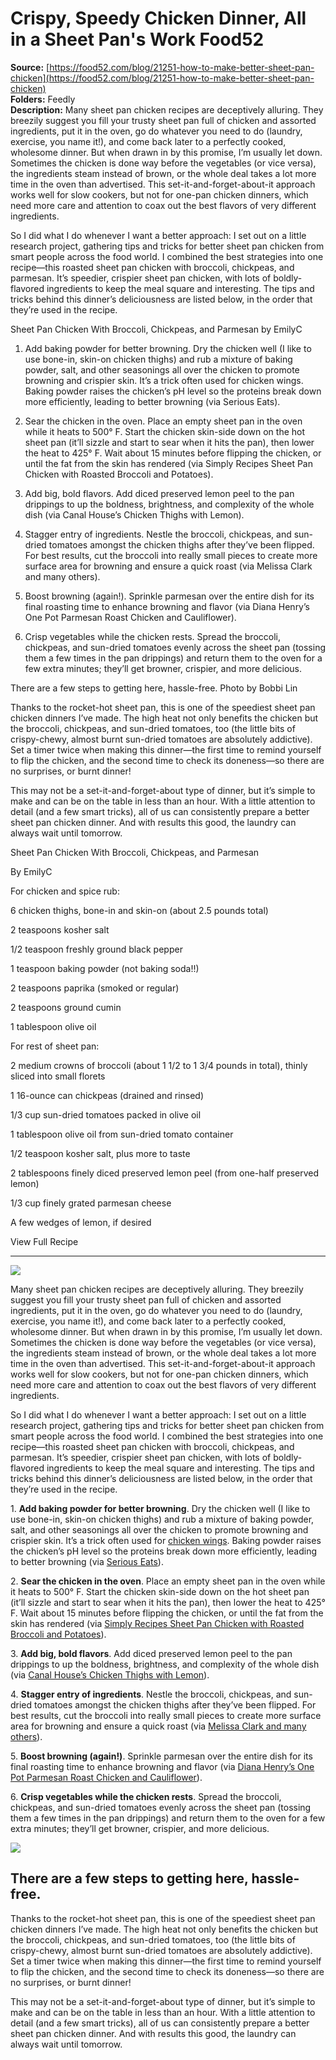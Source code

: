 # Crispy, Speedy Chicken Dinner, All in a Sheet Pan's Work Food52

**Source:** [https://food52.com/blog/21251-how-to-make-better-sheet-pan-chicken](https://food52.com/blog/21251-how-to-make-better-sheet-pan-chicken)  
**Folders:** Feedly  
**Description:** Many sheet pan chicken recipes are deceptively alluring. They breezily suggest you fill your trusty sheet pan full of chicken and assorted ingredients, put it in the oven, go do whatever you need to do (laundry, exercise, you name it!), and come back later to a perfectly cooked, wholesome dinner. But when drawn in by this promise, I’m usually let down. Sometimes the chicken is done way before the vegetables (or vice versa), the ingredients steam instead of brown, or the whole deal takes a lot more time in the oven than advertised. This set-it-and-forget-about-it approach works well for slow cookers, but not for one-pan chicken dinners, which need more care and attention to coax out the best flavors of very different ingredients.

So I did what I do whenever I want a better approach: I set out on a little research project, gathering tips and tricks for better sheet pan chicken from smart people across the food world. I combined the best strategies into one recipe—this roasted sheet pan chicken with broccoli, chickpeas, and parmesan. It’s speedier, crispier sheet pan chicken, with lots of boldly-flavored ingredients to keep the meal square and interesting. The tips and tricks behind this dinner’s deliciousness are listed below, in the order that they’re used in the recipe.

Sheet Pan Chicken With Broccoli, Chickpeas, and Parmesan
by EmilyC

1. Add baking powder for better browning. Dry the chicken well (I like to use bone-in, skin-on chicken thighs) and rub a mixture of baking powder, salt, and other seasonings all over the chicken to promote browning and crispier skin. It’s a trick often used for chicken wings. Baking powder raises the chicken’s pH level so the proteins break down more efficiently, leading to better browning (via Serious Eats).

2. Sear the chicken in the oven. Place an empty sheet pan in the oven while it heats to 500° F. Start the chicken skin-side down on the hot sheet pan (it’ll sizzle and start to sear when it hits the pan), then lower the heat to 425° F. Wait about 15 minutes before flipping the chicken, or until the fat from the skin has rendered (via Simply Recipes Sheet Pan Chicken with Roasted Broccoli and Potatoes).

3. Add big, bold flavors. Add diced preserved lemon peel to the pan drippings to up the boldness, brightness, and complexity of the whole dish (via Canal House’s Chicken Thighs with Lemon).

4. Stagger entry of ingredients. Nestle the broccoli, chickpeas, and sun-dried tomatoes amongst the chicken thighs after they’ve been flipped. For best results, cut the broccoli into really small pieces to create more surface area for browning and ensure a quick roast (via Melissa Clark and many others).

5. Boost browning (again!). Sprinkle parmesan over the entire dish for its final roasting time to enhance browning and flavor (via Diana Henry’s One Pot Parmesan Roast Chicken and Cauliflower).

6. Crisp vegetables while the chicken rests. Spread the broccoli, chickpeas, and sun-dried tomatoes evenly across the sheet pan (tossing them a few times in the pan drippings) and return them to the oven for a few extra minutes; they’ll get browner, crispier, and more delicious.

There are a few steps to getting here, hassle-free.
Photo by Bobbi Lin

Thanks to the rocket-hot sheet pan, this is one of the speediest sheet pan chicken dinners I’ve made. The high heat not only benefits the chicken but the broccoli, chickpeas, and sun-dried tomatoes, too (the little bits of crispy-chewy, almost burnt sun-dried tomatoes are absolutely addictive). Set a timer twice when making this dinner—the first time to remind yourself to flip the chicken, and the second time to check its doneness—so there are no surprises, or burnt dinner!

This may not be a set-it-and-forget-about type of dinner, but it’s simple to make and can be on the table in less than an hour. With a little attention to detail (and a few smart tricks), all of us can consistently prepare a better sheet pan chicken dinner. And with results this good, the laundry can always wait until tomorrow.

Sheet Pan Chicken With Broccoli, Chickpeas, and Parmesan

By EmilyC

For chicken and spice rub:

6
chicken thighs, bone-in and skin-on (about 2.5 pounds total)

2
teaspoons kosher salt

1/2
teaspoon freshly ground black pepper

1
teaspoon baking powder (not baking soda!!)

2
teaspoons paprika (smoked or regular)

2
teaspoons ground cumin

1
tablespoon olive oil

For rest of sheet pan:

2
medium crowns of broccoli (about 1 1/2 to 1 3/4 pounds in total), thinly sliced into small florets

1
16-ounce can chickpeas (drained and rinsed)

1/3
cup sun-dried tomatoes packed in olive oil

1
tablespoon olive oil from sun-dried tomato container

1/2
teaspoon kosher salt, plus more to taste

2
tablespoons finely diced preserved lemon peel (from one-half preserved lemon)

1/3
cup finely grated parmesan cheese

A few wedges of lemon, if desired

View Full Recipe

---

<div><img src="https://images.food52.com/d2XyYJj8k6lbkWJcdUmZ3YWeO-Q=/25a886ce-f1d6-4f88-8f44-35608199ffd0--2017-1212_sheet-pan-chicken_3x2_bobbi-lin_4866.jpg?w=1080&amp;q=75"><div><div><div><p>Many sheet pan chicken recipes are deceptively alluring. They breezily suggest you fill your trusty sheet pan full of chicken and assorted ingredients, put it in the oven, go do whatever you need to do (laundry, exercise, you name it!), and come back later to a perfectly cooked, wholesome dinner. But when drawn in by this promise, I’m usually let down. Sometimes the chicken is done way before the vegetables (or vice versa), the ingredients steam instead of brown, or the whole deal takes a lot more time in the oven than advertised. This set-it-and-forget-about-it approach works well for slow cookers, but not for one-pan chicken dinners, which need more care and attention to coax out the best flavors of very different ingredients.</p></div></div></div><div><div><div><p>So I did what I do whenever I want a better approach: I set out on a little research project, gathering tips and tricks for better sheet pan chicken from smart people across the food world. I combined the best strategies into one recipe—this roasted sheet pan chicken with broccoli, chickpeas, and parmesan. It’s speedier, crispier sheet pan chicken, with lots of boldly-flavored ingredients to keep the meal square and interesting. The tips and tricks behind this dinner’s deliciousness are listed below, in the order that they’re used in the recipe.</p></div></div></div><div><div><div><p>1. <strong>Add baking powder for better browning</strong>. Dry the chicken well (I like to use bone-in, skin-on chicken thighs) and rub a mixture of baking powder, salt, and other seasonings all over the chicken to promote browning and crispier skin. It’s a trick often used for <a href="https://food52.com/recipes/26380-ideas-in-food-s-korean-style-chicken-wings">chicken wings</a>. Baking powder raises the chicken’s pH level so the proteins break down more efficiently, leading to better browning (via <a href="http://www.seriouseats.com/2016/10/how-to-get-crispier-chicken-turkey-poultry-skin-with-baking-powder.html">Serious Eats</a>).</p></div></div></div><div><div><div><p>2. <strong>Sear the chicken in the oven</strong>. Place an empty sheet pan in the oven while it heats to 500° F. Start the chicken skin-side down on the hot sheet pan (it’ll sizzle and start to sear when it hits the pan), then lower the heat to 425° F. Wait about 15 minutes before flipping the chicken, or until the fat from the skin has rendered (via <a href="http://www.simplyrecipes.com/recipes/sheet_pan_chicken_with_potatoes_and_broccoli/">Simply Recipes Sheet Pan Chicken with Roasted Broccoli and Potatoes</a>).</p></div></div></div><div><div><div><p>3. <strong>Add big, bold flavors</strong>. Add diced preserved lemon peel to the pan drippings to up the boldness, brightness, and complexity of the whole dish (via <a href="https://food52.com/recipes/35813-canal-house-s-chicken-thighs-with-lemon">Canal House’s Chicken Thighs with Lemon</a>).</p></div></div></div><div><div><div><p>4. <strong>Stagger entry of ingredients</strong>. Nestle the broccoli, chickpeas, and sun-dried tomatoes amongst the chicken thighs after they’ve been flipped. For best results, cut the broccoli into really small pieces to create more surface area for browning and ensure a quick roast (via <a href="https://food52.com/blog/19120-15-ways-melissa-clark-a-sheet-pan-can-rescue-dinner">Melissa Clark and many others</a>).</p></div></div></div><div><div><div><p>5. <strong>Boost browning (again!)</strong>. Sprinkle parmesan over the entire dish for its final roasting time to enhance browning and flavor (via <a href="http://www.telegraph.co.uk/food-and-drink/recipes/one-pot-parmesan-roast-chicken-and-cauliflower/">Diana Henry’s One Pot Parmesan Roast Chicken and Cauliflower</a>).</p></div></div></div><div><div><div><p>6. <strong>Crisp vegetables while the chicken rests</strong>. Spread the broccoli, chickpeas, and sun-dried tomatoes evenly across the sheet pan (tossing them a few times in the pan drippings) and return them to the oven for a few extra minutes; they’ll get browner, crispier, and more delicious.</p></div></div></div><div><div><div><div><div><span><img src="https://images.food52.com/S234Ni6ajSIUcZroRn09vnmUdhE=/543116cb-8e2e-416a-9f77-c3c1daf10dc5--2017-1212_sheet-pan-chicken_4x5_bobbi-lin_4879_1-.jpg?w=1080&amp;q=75"></span><div><h2>There are a few steps to getting here, hassle-free.</h2></div></div></div></div></div></div><div><div><div><p>Thanks to the rocket-hot sheet pan, this is one of the speediest sheet pan chicken dinners I’ve made. The high heat not only benefits the chicken but the broccoli, chickpeas, and sun-dried tomatoes, too (the little bits of crispy-chewy, almost burnt sun-dried tomatoes are absolutely addictive). Set a timer twice when making this dinner—the first time to remind yourself to flip the chicken, and the second time to check its doneness—so there are no surprises, or burnt dinner!</p></div></div></div><div><div><div><p>This may not be a set-it-and-forget-about type of dinner, but it’s simple to make and can be on the table in less than an hour. With a little attention to detail (and a few smart tricks), all of us can consistently prepare a better sheet pan chicken dinner. And with results this good, the laundry can always wait until tomorrow.</p></div></div></div></div>